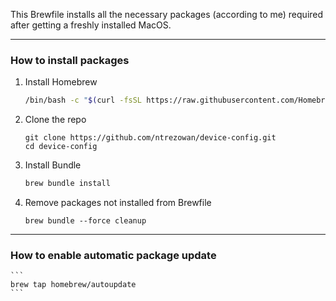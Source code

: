 This Brewfile installs all the necessary packages (according to me) required after getting a freshly installed MacOS.

---

### How to install packages

1. Install Homebrew
    ```bash
    /bin/bash -c "$(curl -fsSL https://raw.githubusercontent.com/Homebrew/install/HEAD/install.sh)"
    ```
2. Clone the repo
    ```
    git clone https://github.com/ntrezowan/device-config.git
    cd device-config
    ```
2. Install Bundle
    ```bash
    brew bundle install
    ```
3. Remove packages not installed from Brewfile
    ```
    brew bundle --force cleanup
    ```

---

### How to enable automatic package update
    ```
    brew tap homebrew/autoupdate
    ```
